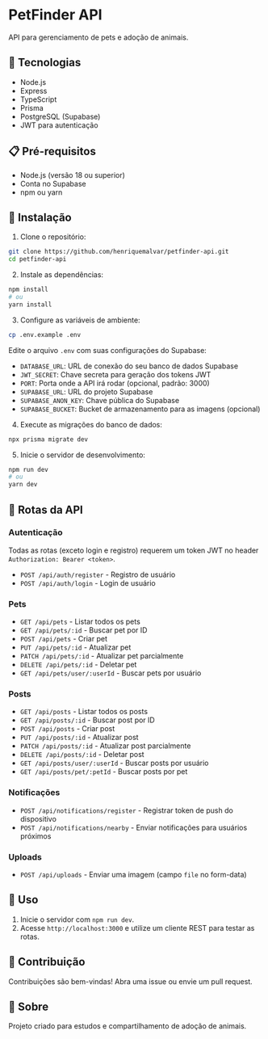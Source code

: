 # PetFinder API

API para gerenciamento de pets e adoção de animais.

## 🚀 Tecnologias

- Node.js
- Express
- TypeScript
- Prisma
- PostgreSQL (Supabase)
- JWT para autenticação

## 📋 Pré-requisitos

- Node.js (versão 18 ou superior)
- Conta no Supabase
- npm ou yarn

## 🔧 Instalação

1. Clone o repositório:
```bash
git clone https://github.com/henriquemalvar/petfinder-api.git
cd petfinder-api
```

2. Instale as dependências:
```bash
npm install
# ou
yarn install
```

3. Configure as variáveis de ambiente:
```bash
cp .env.example .env
```
Edite o arquivo `.env` com suas configurações do Supabase:
- `DATABASE_URL`: URL de conexão do seu banco de dados Supabase
- `JWT_SECRET`: Chave secreta para geração dos tokens JWT
- `PORT`: Porta onde a API irá rodar (opcional, padrão: 3000)
- `SUPABASE_URL`: URL do projeto Supabase
- `SUPABASE_ANON_KEY`: Chave pública do Supabase
- `SUPABASE_BUCKET`: Bucket de armazenamento para as imagens (opcional)

4. Execute as migrações do banco de dados:
```bash
npx prisma migrate dev
```

5. Inicie o servidor de desenvolvimento:
```bash
npm run dev
# ou
yarn dev
```

## 📝 Rotas da API

### Autenticação

Todas as rotas (exceto login e registro) requerem um token JWT no header `Authorization: Bearer <token>`.

- `POST /api/auth/register` - Registro de usuário
- `POST /api/auth/login` - Login de usuário

### Pets

- `GET /api/pets` - Listar todos os pets
- `GET /api/pets/:id` - Buscar pet por ID
- `POST /api/pets` - Criar pet
- `PUT /api/pets/:id` - Atualizar pet
- `PATCH /api/pets/:id` - Atualizar pet parcialmente
- `DELETE /api/pets/:id` - Deletar pet
- `GET /api/pets/user/:userId` - Buscar pets por usuário

### Posts

- `GET /api/posts` - Listar todos os posts
- `GET /api/posts/:id` - Buscar post por ID
- `POST /api/posts` - Criar post
- `PUT /api/posts/:id` - Atualizar post
- `PATCH /api/posts/:id` - Atualizar post parcialmente
- `DELETE /api/posts/:id` - Deletar post
- `GET /api/posts/user/:userId` - Buscar posts por usuário
- `GET /api/posts/pet/:petId` - Buscar posts por pet

### Notificações

- `POST /api/notifications/register` - Registrar token de push do dispositivo
- `POST /api/notifications/nearby` - Enviar notificações para usuários próximos

### Uploads

- `POST /api/uploads` - Enviar uma imagem (campo `file` no form-data)

## 📖 Uso

1. Inicie o servidor com `npm run dev`.
2. Acesse `http://localhost:3000` e utilize um cliente REST para testar as rotas.

## 🤝 Contribuição

Contribuições são bem-vindas! Abra uma issue ou envie um pull request.

## 📄 Sobre

Projeto criado para estudos e compartilhamento de adoção de animais.
